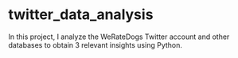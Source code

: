 # twitter_data_analysis
In this project, I analyze the WeRateDogs Twitter account and other databases to obtain 3 relevant insights using Python.

